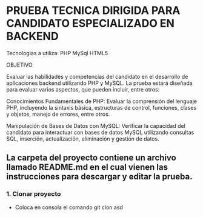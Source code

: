 # PRUEBA TECNICA DIRIGIDA PARA CANDIDATO ESPECIALIZADO EN BACKEND

Tecnologias a utiliza:
PHP
MySql
HTML5

OBJETIVO

Evaluar las habilidades y competencias del candidato en el desarrollo de aplicaciones backend utilizando PHP y MySQL. La prueba estará diseñada para evaluar varios aspectos, que pueden incluir, entre otros:

Conocimientos Fundamentales de PHP: Evaluar la comprensión del lenguaje PHP, incluyendo la sintaxis básica, estructuras de control, funciones, clases y objetos, manejo de errores, entre otros.

Manipulación de Bases de Datos con MySQL: Verificar la capacidad del candidato para interactuar con bases de datos MySQL utilizando consultas SQL, inserción, actualización, eliminación y gestión de datos.

## La carpeta del proyecto contiene un archivo llamado README.md en el cual vienen las instrucciones para descargar y editar la prueba.

### 1. Clonar proyecto
- Coloca en consola el comando git clon asd